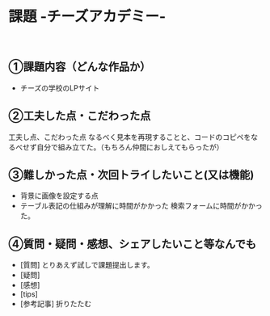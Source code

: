 # 課題 -チーズアカデミー-
​
## ①課題内容（どんな作品か）
- チーズの学校のLPサイト
​
## ②工夫した点・こだわった点
工夫し点、こだわった点 なるべく見本を再現することと、コードのコピペをなるべせず自分で組み立てた。（もちろん仲間におしえてもらったが）
​
## ③難しかった点・次回トライしたいこと(又は機能)
- 背景に画像を設定する点
- テーブル表記の仕組みが理解に時間がかかった
​   検索フォームに時間がかかった。
## ④質問・疑問・感想、シェアしたいこと等なんでも
- [質問] とりあえず試しで課題提出します。
- [疑問]
- [感想]
- [tips]
- [参考記事]
折りたたむ



